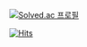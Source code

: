 [![Solved.ac 프로필](http://mazassumnida.wtf/api/v2/generate_badge?boj=wnsghk1025)](https://solved.ac/wnsghk1025)

[![Hits](https://hits.seeyoufarm.com/api/count/incr/badge.svg?url=https%3A%2F%2Fgithub.com%2FJunHwaPark&count_bg=%2379C83D&title_bg=%23555555&icon=&icon_color=%23E7E7E7&title=hits&edge_flat=false)](https://hits.seeyoufarm.com)
